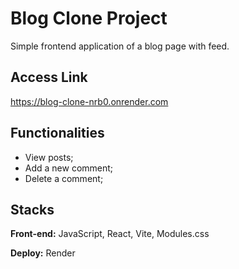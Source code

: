 # Blog Clone Project

Simple frontend application of a blog page with feed.

## Access Link

https://blog-clone-nrb0.onrender.com

## Functionalities

- View posts;
- Add a new comment;
- Delete a comment;

## Stacks

**Front-end:** JavaScript, React, Vite, Modules.css

**Deploy:** Render